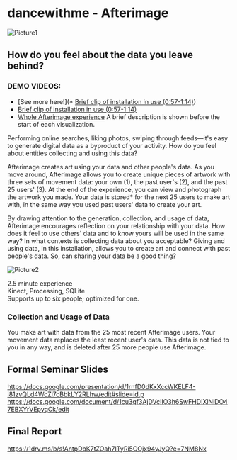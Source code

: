 # dancewithme - Afterimage
![Picture1](https://github.com/MisterEddie/dancewithme/blob/master/Tests_and_ProofofConcept/backgroundpic1.jpg)
## How do you feel about the data you leave behind?
### DEMO VIDEOS:
* [See more here!](* [Brief clip of installation in use (0:57-1:14)](https://www.youtube.com/watch?v=QrNnfHPdiMI&feature=youtu.be&t=57))
* [Brief clip of installation in use (0:57-1:14)](https://www.youtube.com/watch?v=QrNnfHPdiMI&feature=youtu.be&t=57)
* [Whole Afterimage experience](https://drive.google.com/file/d/1kTNCnpytaNNAxGFiNDr8jrrjFcYTzU03/edit) A brief description is shown before the start of each visualization.

Performing online searches, liking photos, swiping through feeds—it's easy to generate digital data as a byproduct of your activity. How do you feel about entities collecting and using this data?

Afterimage creates art using your data and other people's data. As you move around, Afterimage allows you to create unique pieces of artwork with three sets of movement data: your own (1), the past user's (2), and the past 25 users' (3). At the end of the experience, you can view and photograph the artwork you made. Your data is stored* for the next 25 users to make art with, in the same way you used past users' data to create your art.

By drawing attention to the generation, collection, and usage of data, Afterimage encourages reflection on your relationship with your data. How does it feel to use others' data and to know yours will be used in the same way? In what contexts is collecting data about you acceptable? Giving and using data, in this installation, allows you to create art and connect with past people's data. So, can sharing your data be a good thing?

![Picture2](https://github.com/MisterEddie/dancewithme/blob/master/Tests_and_ProofofConcept/afterimage.png)

2.5 minute experience <br/>
Kinect, Processing, SQLite  <br/>
Supports up to six people; optimized for one.

### Collection and Usage of Data
You make art with data from the 25 most recent Afterimage users. Your movement data replaces the least recent user's data. This data is not tied to you in any way, and is deleted after 25 more people use Afterimage.


## Formal Seminar Slides
https://docs.google.com/presentation/d/1rnfD0dKxXccWKELF4-i81zvQLd4WcZi7cBbkLY2RLhw/edit#slide=id.p
https://docs.google.com/document/d/1cu3qf3AjDVcIlO3h6SwFHDIXlNiDO47EBXYrVEpyqCk/edit

## Final Report
https://1drv.ms/b/s!AntpDbK7tZOah7ITyRi5OOjx94yJyQ?e=7NM8Nx



